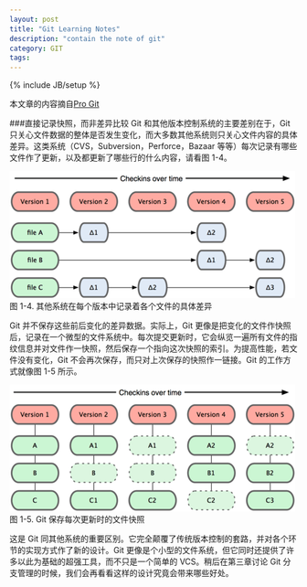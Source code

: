 ```yaml
---
layout: post
title: "Git Learning Notes"
description: "contain the note of git"
category: GIT
tags: 
---
```

{% include JB/setup %}

本文章的内容摘自[Pro Git](http://git-scm.com/book/zh/%E8%B5%B7%E6%AD%A5-Git-%E5%9F%BA%E7%A1%80)

###直接记录快照，而非差异比较
Git 和其他版本控制系统的主要差别在于，Git 只关心文件数据的整体是否发生变化，而大多数其他系统则只关心文件内容的具体差异。这类系统（CVS，Subversion，Perforce，Bazaar 等等）每次记录有哪些文件作了更新，以及都更新了哪些行的什么内容，请看图 1-4。 

![](/images/cvs_theory_1.png)
图 1-4. 其他系统在每个版本中记录着各个文件的具体差异 

Git 并不保存这些前后变化的差异数据。实际上，Git 更像是把变化的文件作快照后，记录在一个微型的文件系统中。每次提交更新时，它会纵览一遍所有文件的指纹信息并对文件作一快照，然后保存一个指向这次快照的索引。为提高性能，若文件没有变化，Git 不会再次保存，而只对上次保存的快照作一链接。Git 的工作方式就像图 1-5 所示。 

![](/images/git_theory_1.png)
图 1-5. Git 保存每次更新时的文件快照 

这是 Git 同其他系统的重要区别。它完全颠覆了传统版本控制的套路，并对各个环节的实现方式作了新的设计。Git 更像是个小型的文件系统，但它同时还提供了许多以此为基础的超强工具，而不只是一个简单的 VCS。稍后在第三章讨论 Git 分支管理的时候，我们会再看看这样的设计究竟会带来哪些好处。 

